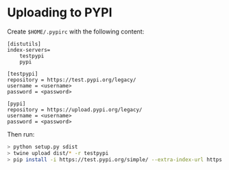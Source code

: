 # Uploading to PYPI

Create `$HOME/.pypirc` with the following content:

```
[distutils]
index-servers=
    testpypi
    pypi

[testpypi]
repository = https://test.pypi.org/legacy/
username = <username>
password = <password>

[pypi]
repository = https://upload.pypi.org/legacy/
username = <username>
password = <password>
```

Then run:

```bash
> python setup.py sdist
> twine upload dist/* -r testpypi
> pip install -i https://test.pypi.org/simple/ --extra-index-url https://pypi.org/simple ethereum2-etl 
```

